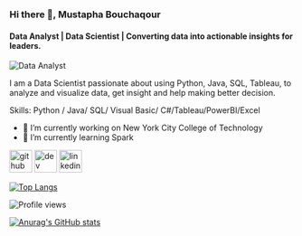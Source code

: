 ### Hi there 👋, Mustapha Bouchaqour
#### Data Analyst | Data Scientist | Converting data into actionable insights for leaders.
![Data Analyst](https://www.linkedin.com/in/mustapha-bouchaqour/)

 I am a Data Scientist passionate about using Python, Java, SQL, Tableau, to analyze and visualize data, get insight and help making better decision.

Skills: Python / Java/ SQL/ Visual Basic/ C#/Tableau/PowerBI/Excel

- 🔭 I’m currently working on New York City College of Technology 
- 🌱 I’m currently learning Spark 


[<img src='https://cdn.jsdelivr.net/npm/simple-icons@3.0.1/icons/github.svg' alt='github' height='40'>](https://github.com/mbouchaqour)  [<img src='https://cdn.jsdelivr.net/npm/simple-icons@3.0.1/icons/dev-dot-to.svg' alt='dev' height='40'>](https://dev.to/mbouchaqour)  [<img src='https://cdn.jsdelivr.net/npm/simple-icons@3.0.1/icons/linkedin.svg' alt='linkedin' height='40'>](https://www.linkedin.com/in/mustapha-bouchaqour/)  

[![Top Langs](https://github-readme-stats.vercel.app/api/top-langs/?username=mbouchaqour)](https://github.com/anuraghazra/github-readme-stats)

![Profile views](https://gpvc.arturio.dev/mbouchaqour)  



[![Anurag's GitHub stats](https://github-readme-stats.vercel.app/api?username=mbouchaqour)](https://github.com/anuraghazra/github-readme-stats)
